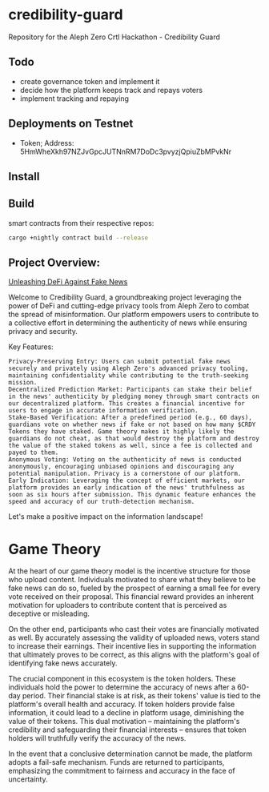 # credibility-guard

Repository for the Aleph Zero Crtl Hackathon - Credibility Guard

## Todo

- create governance token and implement it
- decide how the platform keeps track and repays voters
- implement tracking and repaying

## Deployments on Testnet

- Token; Address: 5HmWheXkh97NZJvGpcJUTNnRM7DoDc3pvyzjQpiuZbMPvkNr

## Install

## Build

smart contracts from their respective repos:

```bash
cargo +nightly contract build --release
```

## Project Overview:

[Unleashing DeFi Against Fake News](https://taikai.network/alephzero/hackathons/CTRL-Hack-ZK/projects/clrgwejuu026rvn01l61mow2y/idea)

Welcome to Credibility Guard, a groundbreaking project leveraging the power of DeFi and cutting-edge privacy tools from Aleph Zero to combat the spread of misinformation. Our platform empowers users to contribute to a collective effort in determining the authenticity of news while ensuring privacy and security.

Key Features:

    Privacy-Preserving Entry: Users can submit potential fake news securely and privately using Aleph Zero's advanced privacy tooling, maintaining confidentiality while contributing to the truth-seeking mission.
    Decentralized Prediction Market: Participants can stake their belief in the news' authenticity by pledging money through smart contracts on our decentralized platform. This creates a financial incentive for users to engage in accurate information verification.
    Stake-Based Verification: After a predefined period (e.g., 60 days), guardians vote on whether news if fake or not based on how many $CRDY Tokens they have staked. Game theory makes it highly likely the guardians do not cheat, as that would destroy the platform and destroy the value of the staked tokens as well, since a fee is collected and payed to them.
    Anonymous Voting: Voting on the authenticity of news is conducted anonymously, encouraging unbiased opinions and discouraging any potential manipulation. Privacy is a cornerstone of our platform.
    Early Indication: Leveraging the concept of efficient markets, our platform provides an early indication of the news' truthfulness as soon as six hours after submission. This dynamic feature enhances the speed and accuracy of our truth-detection mechanism.

Let's make a positive impact on the information landscape!

# Game Theory

At the heart of our game theory model is the incentive structure for those who upload content. Individuals motivated to share what they believe to be fake news can do so, fueled by the prospect of earning a small fee for every vote received on their proposal. This financial reward provides an inherent motivation for uploaders to contribute content that is perceived as deceptive or misleading.

On the other end, participants who cast their votes are financially motivated as well. By accurately assessing the validity of uploaded news, voters stand to increase their earnings. Their incentive lies in supporting the information that ultimately proves to be correct, as this aligns with the platform's goal of identifying fake news accurately.

The crucial component in this ecosystem is the token holders. These individuals hold the power to determine the accuracy of news after a 60-day period. Their financial stake is at risk, as their tokens' value is tied to the platform's overall health and accuracy. If token holders provide false information, it could lead to a decline in platform usage, diminishing the value of their tokens. This dual motivation – maintaining the platform's credibility and safeguarding their financial interests – ensures that token holders will truthfully verify the accuracy of the news.

In the event that a conclusive determination cannot be made, the platform adopts a fail-safe mechanism. Funds are returned to participants, emphasizing the commitment to fairness and accuracy in the face of uncertainty.
